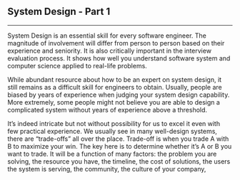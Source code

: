 ## System Design - Part 1
<hr/>

System Design is an essential skill for every software engineer. The magnitude of involvement will differ from person to person based on their experience and seniority. It is also critically important in the interview evaluation process. It shows how well you understand software system and computer science applied to real-life problems.

While abundant resource about how to be an expert on system design, it still remains as a difficult skill for engineers to obtain. Usually, people are biased by years of experience when judging your system design capability. More extremely, some people might not believe you are able to design a complicated system without years of experience above a threshold. 

It’s indeed intricate but not without possibility for us to excel it even with few practical experience. We usually see in many well-design systems, there are “trade-offs” all over the place. Trade-off is when you trade A with B to maximize your win. The key here is to determine whether it’s A or B you want to trade. It will be a function of many factors: the problem you are solving, the resource you have, the timeline, the cost of solutions, the users the system is serving, the community, the culture of your company,  
<!--stackedit_data:
eyJoaXN0b3J5IjpbLTE2MzQxMTI2NzgsLTg3MzU0OTUzNSwtNj
YxMzAyNDU1LDE0OTU2NDAxNzcsLTYzMjc4NTM5NV19
-->